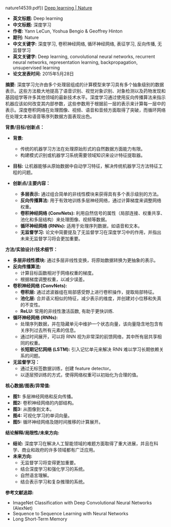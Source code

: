 nature14539.pdf})
[Deep learning | Nature](https://www.nature.com/articles/nature14539)

*   **英文标题:** Deep learning
*   **中文标题:** 深度学习
*   **作者:** Yann LeCun, Yoshua Bengio & Geoffrey Hinton
*   **期刊:** Nature
*   **中文关键字:** 深度学习, 卷积神经网络, 循环神经网络, 表征学习, 反向传播, 无监督学习
*   **英文关键字:** Deep learning, convolutional neural networks, recurrent neural networks, representation learning, backpropagation, unsupervised learning
*   **论文发表时间:** 2015年5月28日

**摘要:**
深度学习允许由多个处理层组成的计算模型来学习具有多个抽象级别的数据表示。这些方法极大地提高了语音识别、视觉对象识别、对象检测以及药物发现和基因组学等许多其他领域的最新技术水平。深度学习通过使用反向传播算法来指示机器应该如何改变其内部参数，这些参数用于根据前一层的表示来计算每一层中的表示。深度卷积网络在处理图像、视频、语音和音频方面取得了突破，而循环网络在处理文本和语音等序列数据方面表现出色。

**背景/目标/创新点：**
*   **背景:**
    *   传统的机器学习方法在处理原始形式的自然数据方面能力有限。
    *   构建模式识别或机器学习系统需要领域知识来设计特征提取器。

*   **目标:** 让机器能够从原始数据中自动学习特征，解决传统机器学习方法特征工程的问题。

*   **创新点/主要内容：**
    *   **多层表示:** 通过组合简单的非线性模块来获得具有多个表示级别的方法。
    *   **反向传播算法:** 用于有效地训练多层神经网络，通过计算梯度来调整网络权重。
    *   **卷积神经网络 (ConvNets):** 利用自然信号的属性（局部连接、权重共享、池化和多层结构）来处理图像、视频等数据。
    *   **循环神经网络 (RNNs):** 适用于处理序列数据，如语音和文本。
    *   **无监督学习:** 论文中简要提及了无监督学习在深度学习中的作用，并指出未来无监督学习将会更加重要。

**方法/实验设计/技术细节：**
*   **多层非线性模块:** 通过多层非线性变换，将原始数据转换为更抽象的表示。
*   **反向传播算法:**
    *   计算目标函数相对于网络权重的梯度。
    *   根据梯度调整权重，以减少误差。
*   **卷积神经网络 (ConvNets):**
    *   **卷积层:** 通过滤波器组在局部感受野上进行卷积操作，提取局部特征。
    *   **池化层:** 合并语义相似的特征，减少表示的维度，并创建对小位移和失真的不变性。
    *   **ReLU:** 常用的非线性激活函数, 有助于更快训练.
*   **循环神经网络 (RNNs):**
    *   处理序列数据，并在隐藏单元中维护一个状态向量，该向量隐含地包含有关序列过去所有元素的信息。
    *   通过时间展开，可以将 RNN 视为非常深的前馈网络，其中所有层共享相同的权重。
    *   **长短期记忆网络 (LSTM):** 引入记忆单元来解决 RNN 难以学习长期依赖关系的问题。
*   **无监督学习：**
    *   通过无标签数据训练，创建 feature detector。
    *   以逐层预训练的方式，使得网络权重可以初始化为合理的值。

**核心数据/图表/异常值:**
*   **图1:** 多层神经网络和反向传播。
*   **图2:** 卷积神经网络的内部结构。
*   **图3:** 从图像到文本。
*   **图4:** 可视化学习的单词向量。
*   **图5:** 循环神经网络及随时间推移的计算展开。

**结论解释/局限性/未来方向:**
*   **结论:** 深度学习在解决人工智能领域的难题方面取得了重大进展，并且在科学、商业和政府的许多领域都有广泛应用。
*   **未来方向:**
    *   无监督学习将变得更加重要。
    *   结合深度学习和强化学习的系统。
    *   自然语言理解。
    *   结合表示学习和复杂推理的系统。

**参考文献追踪:**
*   ImageNet Classification with Deep Convolutional Neural Networks (AlexNet)
*   Sequence to Sequence Learning with Neural Networks
*   Long Short-Term Memory

